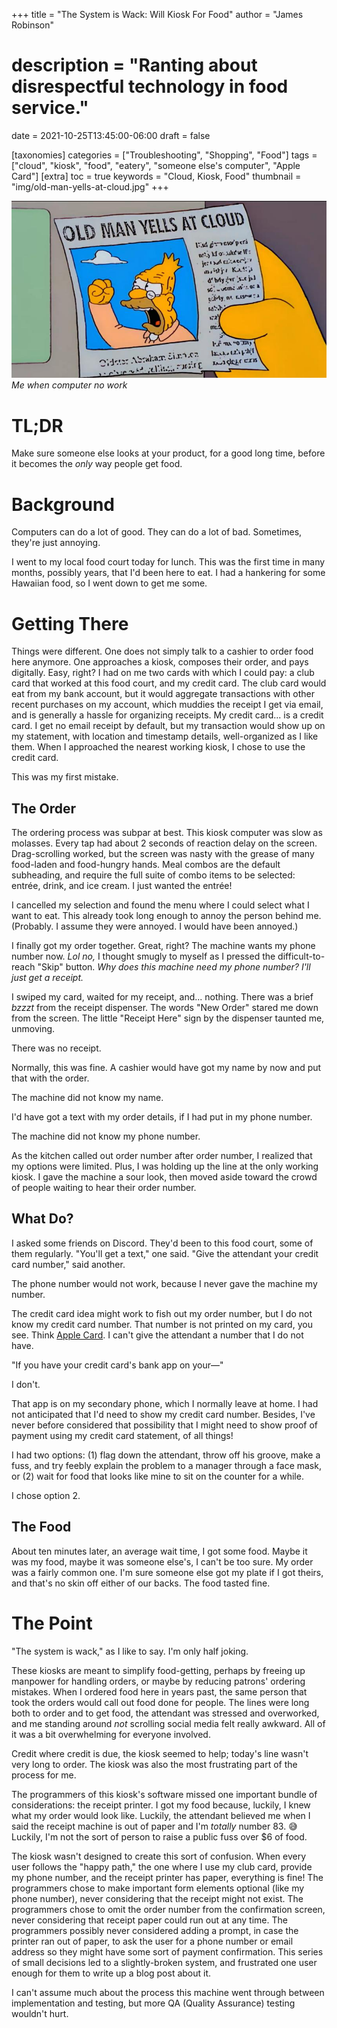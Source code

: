 +++
title = "The System is Wack: Will Kiosk For Food"
author = "James Robinson"
# description = "Ranting about disrespectful technology in food service."
date = 2021-10-25T13:45:00-06:00
draft = false

[taxonomies]
categories = ["Troubleshooting", "Shopping", "Food"]
tags = ["cloud", "kiosk", "food", "eatery", "someone else's computer", "Apple Card"]
[extra]
toc = true
keywords = "Cloud, Kiosk, Food"
thumbnail = "img/old-man-yells-at-cloud.jpg"
+++

![A news clipping from the Simpsons: "Old Man Yells at Cloud," with picture of Grampa Simpson shaking his fist at a cloud in the sky.](img/old-man-yells-at-cloud.jpg)
_Me when computer no work_

# TL;DR

Make sure someone else looks at your product, for a good long time, before it becomes the _only_ way people get food.

# Background

Computers can do a lot of good. They can do a lot of bad. Sometimes, they're just annoying.

I went to my local food court today for lunch. This was the first time in many months, possibly years, that I'd been here to eat. I had a hankering for some Hawaiian food, so I went down to get me some.

# Getting There

Things were different. One does not simply talk to a cashier to order food here anymore. One approaches a kiosk, composes their order, and pays digitally. Easy, right? I had on me two cards with which I could pay: a club card that worked at this food court, and my credit card. The club card would eat from my bank account, but it would aggregate transactions with other recent purchases on my account, which muddies the receipt I get via email, and is generally a hassle for organizing receipts. My credit card... is a credit card. I get no email receipt by default, but my transaction would show up on my statement, with location and timestamp details, well-organized as I like them. When I approached the nearest working kiosk, I chose to use the credit card.

This was my first mistake.

## The Order

The ordering process was subpar at best. This kiosk computer was slow as molasses. Every tap had about 2 seconds of reaction delay on the screen. Drag-scrolling worked, but the screen was nasty with the grease of many food-laden and food-hungry hands. Meal combos are the default subheading, and require the full suite of combo items to be selected: entrée, drink, and ice cream. I just wanted the entrée!

I cancelled my selection and found the menu where I could select what I want to eat. This already took long enough to annoy the person behind me. (Probably. I assume they were annoyed. I would have been annoyed.)

I finally got my order together. Great, right? The machine wants my phone number now. _Lol no,_ I thought smugly to myself as I pressed the difficult-to-reach "Skip" button. _Why does this machine need my phone number? I'll just get a receipt._

I swiped my card, waited for my receipt, and... nothing. There was a brief _*bzzzt*_ from the receipt dispenser. The words "New Order" stared me down from the screen. The little "Receipt Here" sign by the dispenser taunted me, unmoving.

There was no receipt.

Normally, this was fine. A cashier would have got my name by now and put that with the order.

The machine did not know my name.

I'd have got a text with my order details, if I had put in my phone number.

The machine did not know my phone number.

As the kitchen called out order number after order number, I realized that my options were limited. Plus, I was holding up the line at the only working kiosk. I gave the machine a sour look, then moved aside toward the crowd of people waiting to hear their order number.

## What Do?

I asked some friends on Discord. They'd been to this food court, some of them regularly. "You'll get a text," one said. "Give the attendant your credit card number," said another.

The phone number would not work, because I never gave the machine my number.

The credit card idea might work to fish out my order number, but I do not know my credit card number. That number is not printed on my card, you see. Think [Apple Card](https://www.apple.com/apple-card/). I can't give the attendant a number that I do not have.

"If you have your credit card's bank app on your—"

I don't.

That app is on my secondary phone, which I normally leave at home. I had not anticipated that I'd need to show my credit card number. Besides, I've never before considered that possibility that I might need to show proof of payment using my credit card statement, of all things!

I had two options: (1) flag down the attendant, throw off his groove, make a fuss, and try feebly explain the problem to a manager through a face mask, or (2) wait for food that looks like mine to sit on the counter for a while.

I chose option 2.

## The Food

About ten minutes later, an average wait time, I got some food. Maybe it was my food, maybe it was someone else's, I can't be too sure. My order was a fairly common one. I'm sure someone else got my plate if I got theirs, and that's no skin off either of our backs. The food tasted fine.

# The Point

"The system is wack," as I like to say. I'm only half joking.

These kiosks are meant to simplify food-getting, perhaps by freeing up manpower for handling orders, or maybe by reducing patrons' ordering mistakes. When I ordered food here in years past, the same person that took the orders would call out food done for people. The lines were long both to order and to get food, the attendant was stressed and overworked, and me standing around _not_ scrolling social media felt really awkward. All of it was a bit overwhelming for everyone involved.

Credit where credit is due, the kiosk seemed to help; today's line wasn't very long to order. The kiosk was also the most frustrating part of the process for me.

The programmers of this kiosk's software missed one important bundle of considerations: the receipt printer. I got my food because, luckily, I knew what my order would look like. Luckily, the attendant believed me when I said the receipt machine is out of paper and I'm _totally_ number 83. 😅 Luckily, I'm not the sort of person to raise a public fuss over $6 of food.

The kiosk wasn't designed to create this sort of confusion. When every user follows the "happy path," the one where I use my club card, provide my phone number, and the receipt printer has paper, everything is fine! The programmers chose to make important form elements optional (like my phone number), never considering that the receipt might not exist. The programmers chose to omit the order number from the confirmation screen, never considering that receipt paper could run out at any time. The programmers possibly never considered adding a prompt, in case the printer ran out of paper, to ask the user for a phone number or email address so they might have some sort of payment confirmation. This series of small decisions led to a slightly-broken system, and frustrated one user enough for them to write up a blog post about it.

I can't assume much about the process this machine went through between implementation and testing, but more QA (Quality Assurance) testing wouldn't hurt.
